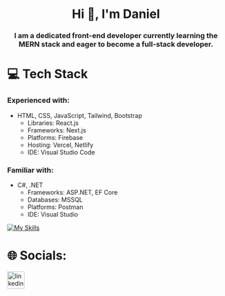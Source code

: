 <h1 align="center">Hi 👋, I'm Daniel</h1>
<h3 align="center">I am a dedicated front-end developer currently learning the MERN stack and eager to become a full-stack developer.</h3>

# 💻 Tech Stack
### Experienced with:
* HTML, CSS, JavaScript, Tailwind, Bootstrap
  * Libraries: React.js
  * Frameworks: Next.js
  * Platforms: Firebase
  * Hosting: Vercel, Netlify
  * IDE: Visual Studio Code
### Familiar with:
* C#, .NET
  * Frameworks: ASP.NET, EF Core
  * Databases: MSSQL
  * Platforms: Postman
  * IDE: Visual Studio

[![My Skills](https://skillicons.dev/icons?i=html,css,js,tailwind,bootstrap,react,nextjs,firebase,vercel,netlify,vscode,cs,net,postman,visualstudio)](https://skillicons.dev)

# 🌐 Socials:
[<img src='https://skillicons.dev/icons?i=linkedin' alt='linkedin' height='40'>](www.linkedin.com/in/danylo-zymbalevskyi)

